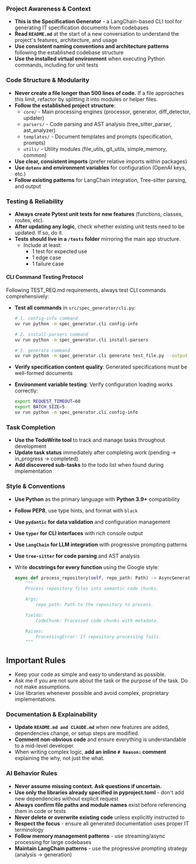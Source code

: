 ### Project Awareness & Context

- **This is the Specification Generator** - a LangChain-based CLI tool for generating IT specification documents from codebases
- **Read `README.md`** at the start of a new conversation to understand the project's features, architecture, and usage
- **Use consistent naming conventions and architecture patterns** following the established codebase structure
- **Use the installed virtual environment** when executing Python commands, including for unit tests

### Code Structure & Modularity

- **Never create a file longer than 500 lines of code.** If a file approaches this limit, refactor by splitting it into modules or helper files.
- **Follow the established project structure**:
  - `core/` - Main processing engines (processor, generator, diff_detector, updater)
  - `parsers/` - Code parsing and AST analysis (tree_sitter_parser, ast_analyzer)
  - `templates/` - Document templates and prompts (specification, prompts)
  - `utils/` - Utility modules (file_utils, git_utils, simple_memory, common)
- **Use clear, consistent imports** (prefer relative imports within packages)
- **Use `dotenv` and environment variables** for configuration (OpenAI keys, etc.)
- **Follow existing patterns** for LangChain integration, Tree-sitter parsing, and output

### Testing & Reliability

- **Always create Pytest unit tests for new features** (functions, classes, routes, etc).
- **After updating any logic**, check whether existing unit tests need to be updated. If so, do it.
- **Tests should live in a `/tests` folder** mirroring the main app structure.
  - Include at least:
    - 1 test for expected use
    - 1 edge case
    - 1 failure case

#### CLI Command Testing Protocol

Following TEST_REQ.md requirements, always test CLI commands comprehensively:

- **Test all commands** in `src/spec_generator/cli.py`:

  ```bash
  # 1. config-info command
  uv run python -m spec_generator.cli config-info

  # 2. install-parsers command
  uv run python -m spec_generator.cli install-parsers

  # 3. generate command
  uv run python -m spec_generator.cli generate test_file.py --output test-spec.md

  ```

- **Verify specification content quality**: Generated specifications must be well-formed documents
- **Environment variable testing**: Verify configuration loading works correctly:
  ```bash
  export REQUEST_TIMEOUT=60
  export BATCH_SIZE=5
  uv run python -m spec_generator.cli config-info
  ```

### Task Completion

- **Use the TodoWrite tool** to track and manage tasks throughout development
- **Update task status** immediately after completing work (pending → in_progress → completed)
- **Add discovered sub-tasks** to the todo list when found during implementation

### Style & Conventions

- **Use Python** as the primary language with **Python 3.9+** compatibility
- **Follow PEP8**, use type hints, and format with `black`
- **Use `pydantic` for data validation** and configuration management
- **Use `typer` for CLI interfaces** with rich console output
- **Use `LangChain` for LLM integration** with progressive prompting patterns
- **Use `tree-sitter` for code parsing** and AST analysis
- Write **docstrings for every function** using the Google style:

  ```python
  async def process_repository(self, repo_path: Path) -> AsyncGenerator[CodeChunk, None]:
      """
      Process repository files into semantic code chunks.

      Args:
          repo_path: Path to the repository to process.

      Yields:
          CodeChunk: Processed code chunks with metadata.

      Raises:
          ProcessingError: If repository processing fails.
      """
  ```

## Important Rules

- Keep your code as simple and easy to understand as possible.
- Ask me if you are not sure about the task or the purpose of the task. Do not make assumptions.
- Use libraries whenever possible and avoid complex, proprietary implementations.

### Documentation & Explainability

- **Update `README.md and CLAUDE.md`** when new features are added, dependencies change, or setup steps are modified.
- **Comment non-obvious code** and ensure everything is understandable to a mid-level developer.
- When writing complex logic, **add an inline `# Reason:` comment** explaining the why, not just the what.

### AI Behavior Rules

- **Never assume missing context. Ask questions if uncertain.**
- **Use only the libraries already specified in pyproject.toml** - don't add new dependencies without explicit request
- **Always confirm file paths and module names** exist before referencing them in code or tests
- **Never delete or overwrite existing code** unless explicitly instructed to
- **Respect the focus** - ensure all generated documentation uses proper IT terminology
- **Follow memory management patterns** - use streaming/async processing for large codebases
- **Maintain LangChain patterns** - use the progressive prompting strategy (analysis → generation)
